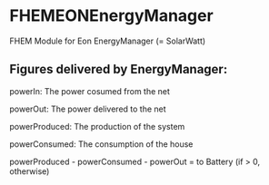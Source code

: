 # FHEMEONEnergyManager
FHEM Module for Eon EnergyManager (= SolarWatt)

## Figures delivered by EnergyManager:

powerIn: The power cosumed from the net

powerOut: The power delivered to the net

powerProduced: The production of the system

powerConsumed: The consumption of the house

powerProduced - powerConsumed - powerOut = to Battery (if > 0, otherwise)
